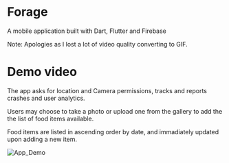 # Forage
A mobile application built with Dart, Flutter and Firebase

Note: Apologies as I lost a lot of video quality converting to GIF. 

# Demo video 

The app asks for location and Camera permissions, tracks and reports crashes and user analytics. 

Users may choose to take a photo or upload one from the gallery to add the the list of food items available. 

Food items are listed in ascending order by date, and immadiately updated upon adding a new item. 

![App_Demo](https://user-images.githubusercontent.com/38874565/112239650-dd010c00-8c14-11eb-8687-0fafb8d53f34.gif)
